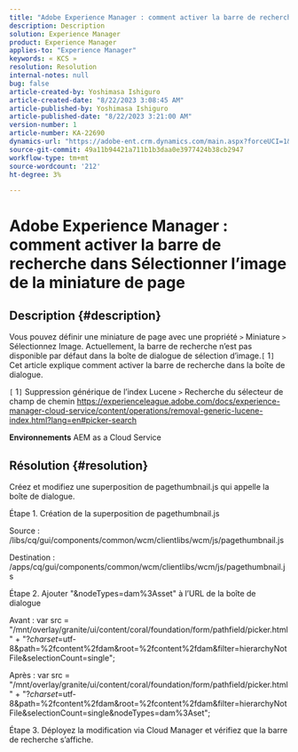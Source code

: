 ```yaml
---
title: "Adobe Experience Manager : comment activer la barre de recherche dans Sélectionner l’image de la miniature de page"
description: Description
solution: Experience Manager
product: Experience Manager
applies-to: "Experience Manager"
keywords: « KCS »
resolution: Resolution
internal-notes: null
bug: false
article-created-by: Yoshimasa Ishiguro
article-created-date: "8/22/2023 3:08:45 AM"
article-published-by: Yoshimasa Ishiguro
article-published-date: "8/22/2023 3:21:00 AM"
version-number: 1
article-number: KA-22690
dynamics-url: "https://adobe-ent.crm.dynamics.com/main.aspx?forceUCI=1&pagetype=entityrecord&etn=knowledgearticle&id=b8a6342e-9940-ee11-bdf3-6045bd006704"
source-git-commit: 49a11b94421a711b1b3daa0e3977424b38cb2947
workflow-type: tm+mt
source-wordcount: '212'
ht-degree: 3%

---
```


# Adobe Experience Manager : comment activer la barre de recherche dans Sélectionner l’image de la miniature de page

## Description {#description}


Vous pouvez définir une miniature de page avec une propriété `>`  Miniature `>`  Sélectionnez Image. Actuellement, la barre de recherche n’est pas disponible par défaut dans la boîte de dialogue de sélection d’image.`[` 1`]`  Cet article explique comment activer la barre de recherche dans la boîte de dialogue.

`[` 1`]`  Suppression générique de l’index Lucene `>`  Recherche du sélecteur de champ de chemin https://experienceleague.adobe.com/docs/experience-manager-cloud-service/content/operations/removal-generic-lucene-index.html?lang=en#picker-search

<b>Environnements</b>
AEM as a Cloud Service


## Résolution {#resolution}


Créez et modifiez une superposition de pagethumbnail.js qui appelle la boîte de dialogue.

Étape 1. Création de la superposition de pagethumbnail.js

Source : /libs/cq/gui/components/common/wcm/clientlibs/wcm/js/pagethumbnail.js

Destination : /apps/cq/gui/components/common/wcm/clientlibs/wcm/js/pagethumbnail.js

Étape 2. Ajouter &quot;&amp;nodeTypes=dam%3Asset&quot; à l’URL de la boîte de dialogue

Avant : var src = &quot;/mnt/overlay/granite/ui/content/coral/foundation/form/pathfield/picker.html&quot; + &quot;?_charset_=utf-8&amp;path=%2fcontent%2fdam&amp;root=%2fcontent%2fdam&amp;filter=hierarchyNotFile&amp;selectionCount=single&quot;;

Après : var src = &quot;/mnt/overlay/granite/ui/content/coral/foundation/form/pathfield/picker.html&quot; + &quot;?_charset_=utf-8&amp;path=%2fcontent%2fdam&amp;root=%2fcontent%2fdam&amp;filter=hierarchyNotFile&amp;selectionCount=single&amp;nodeTypes=dam%3Aset&quot;;

Étape 3. Déployez la modification via Cloud Manager et vérifiez que la barre de recherche s’affiche.

